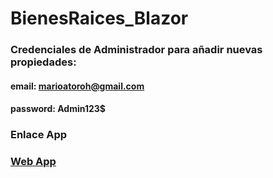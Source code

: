 # BienesRaices_Blazor

### Credenciales de Administrador para añadir nuevas propiedades:
#### email: marioatoroh@gmail.com  
#### password: Admin123$


### Enlace App
### [Web App](https://bienesraices-app.azurewebsites.net/)
